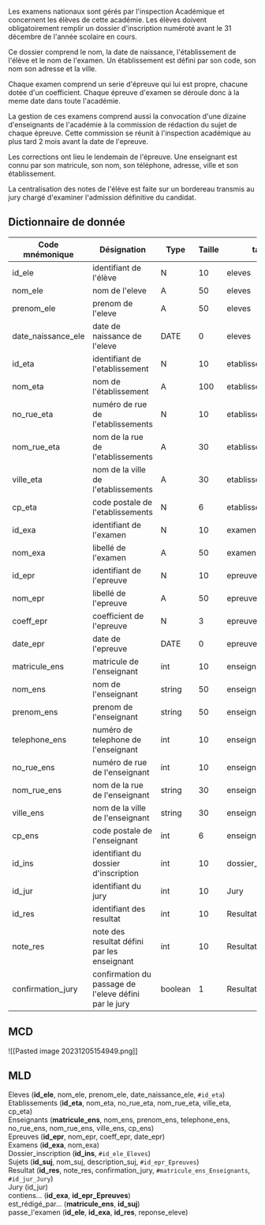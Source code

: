 Les examens nationaux sont gérés par l'inspection Académique et concernent les élèves de cette académie. Les élèves doivent obligatoirement remplir un dossier d'inscription numéroté avant le 31 décembre de l'année scolaire en cours.

Ce dossier comprend le nom, la date de naissance, l'établissement de l'élève et le nom de l'examen. Un établissement est défini par son code, son nom son adresse et la ville.

Chaque examen comprend un serie d'épreuve qui lui est propre, chacune dotée d'un coefficient.
Chaque épreuve d'examen se déroule donc à la meme date dans toute l'académie.

La gestion de ces examens comprend aussi la convocation d'une dizaine d'enseignants de l'académie à la commission de rédaction du sujet de chaque épreuve. Cette commission se réunit à l'inspection académique au plus tard 2 mois avant la date de l'epreuve.

Les corrections ont lieu le lendemain de l'épreuve. Une enseignant est connu par son matricule, son nom, son téléphone, adresse, ville et son établissement.

La centralisation des notes de l'élève est faite sur un bordereau transmis au jury chargé d'examiner l'admission définitive du candidat.

## Dictionnaire de donnée

Code mnémonique | Désignation | Type | Taille | table
--- | --- | --- | --- | ---
id_ele | identifiant de l'élève | N | 10 | eleves
nom_ele | nom de l'eleve | A | 50 | eleves
prenom_ele | prenom de l'eleve | A | 50 | eleves
date_naissance_ele | date de naissance de l'eleve | DATE | 0 | eleves
id_eta | identifiant de l'etablissement | N | 10 | etablissement
nom_eta | nom de l'établissement | A | 100 | etablissements
no_rue_eta | numéro de rue de l'etablissements | N | 10 | etablissements
nom_rue_eta | nom de la rue de l'etablissements | A | 30 | etablissements
ville_eta | nom de la ville de l'etablissements | A | 30 | etablissements
cp_eta | code postale de l'etablissements | N | 6 | etablissements
id_exa | identifiant de l'examen | N | 10 | examens
nom_exa | libellé de l'examen | A | 50 | examens
id_epr | identifiant de l'epreuve | N | 10 | epreuves
nom_epr | libellé de l'epreuve | A | 50 | epreuves
coeff_epr | coefficient de l'epreuve | N | 3 | epreuves
date_epr | date de l'epreuve | DATE | 0 | epreuves
matricule_ens | matricule de l'enseignant | int | 10 | enseignants
nom_ens | nom de l'enseignant | string | 50 | enseignants
prenom_ens | prenom de l'enseignant | string | 50 | enseignants
telephone_ens | numéro de telephone de l'enseignant | int | 10 | enseignants
no_rue_ens | numéro de rue de l'enseignant | int | 10 | enseignants
nom_rue_ens | nom de la rue de l'enseignant | string | 30 | enseignants
ville_ens | nom de la ville de l'enseignant | string | 30 | enseignants
cp_ens | code postale de l'enseignant | int | 6 | enseignants
id_ins | identifiant du dossier d'inscription | int | 10 | dossier_inscription
id_jur | identifiant du jury | int | 10 | Jury
id_res | identifiant des resultat | int | 10 | Resultat
note_res | note des resultat défini par les enseignant | int | 10 | Resultat
confirmation_jury | confirmation du passage de l'eleve défini par le jury | boolean | 1 | Resultat

 
## MCD
![[Pasted image 20231205154949.png]]
## MLD  
Eleves (**id_ele**, nom_ele, prenom_ele, date_naissance_ele, `#id_eta`)   
Etablissements (**id_eta**, nom_eta, no_rue_eta, nom_rue_eta, ville_eta, cp_eta)   
Enseignants (**matricule_ens**, nom_ens, prenom_ens, telephone_ens, no_rue_ens, nom_rue_ens, ville_ens, cp_ens)   
Epreuves (**id_epr**, nom_epr, coeff_epr, date_epr)   
Examens (**id_exa**, nom_exa)   
Dossier_inscription (**id_ins**, `#id_ele_Eleves`)   
Sujets (**id_suj**, nom_suj, description_suj, `#id_epr_Epreuves`)   
Resultat (**id_res**, note_res, confirmation_jury, `#matricule_ens_Enseignants`, `#id_jur_Jury`)   
Jury (id_jur)   
contiens... (**id_exa**, **id_epr_Epreuves**)   
est_rédigé_par... (**matricule_ens**, **id_suj**)   
passe_l'examen (**id_ele**, **id_exa**, **id_res**, reponse_eleve)
